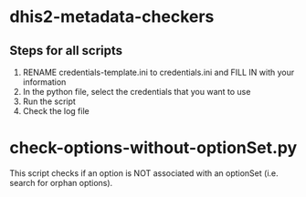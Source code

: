 # dhis2-metadata-checkers

## Steps for all scripts

1. RENAME credentials-template.ini to credentials.ini and FILL IN with your information
2. In the python file, select the credentials that you want to use
3. Run the script
4. Check the log file


# check-options-without-optionSet.py
This script checks if an option is NOT associated with an optionSet (i.e. search for orphan options).